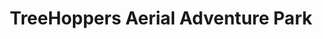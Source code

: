 ---
title: "TreeHoppers Aerial Adventure Park"
url: /dade-city/treehoppers-aerial-adventure-park/
shop: Outdoor
---